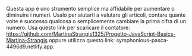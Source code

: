 Questa app è uno strumento semplice ma affidabile per aumentare o diminuire i numeri. Usalo per aiutarti a valutare gli articoli, contare quante volte è successo qualcosa o semplicemente cambiare la prima cifra di un numero.
Usa questo link per scaricare il contatore: https://github.com/MartinaStrangis1325/Progetto-JavaScript-Basics-Martina-Strangis oppure utilizza questo link:
symphonious-pasca-4496d9.netlify.app.

